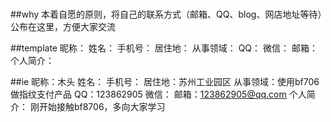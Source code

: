 #
##why
本着自愿的原则，将自己的联系方式（邮箱、QQ、blog、网店地址等待）公布在这里，方便大家交流

##template
昵称：
姓名：
手机号：
居住地：
从事领域：
QQ：
微信：
邮箱：
个人简介：

##ie
昵称：木头
姓名：
手机号：
居住地：苏州工业园区
从事领域：使用bf706做指纹支付产品
QQ：123862905
微信：
邮箱：123862905@qq.com
个人简介：
	刚开始接触bf8706，多向大家学习
	